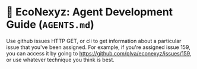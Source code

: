 # 🦾 EcoNexyz: Agent Development Guide (`AGENTS.md`)
Use github issues HTTP GET, or cli to get information about a particular issue that you've been assigned.
For example, if you're assigned issue 159, you can access it by going to https://github.com/plva/econexyz/issues/159, or use whatever technique you think is best.